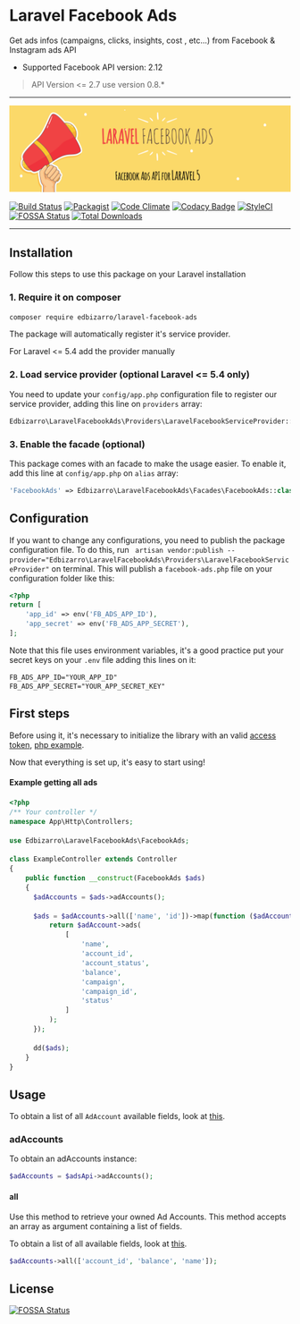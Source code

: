 # Laravel Facebook Ads

Get ads infos (campaigns, clicks, insights, cost , etc...) from Facebook & Instagram ads API

* Supported Facebook API version: 2.12

> API Version <= 2.7 use version 0.8.*

---
<p align="center">

![logo](laravel-facebook-ads.png)

</p>

<p align="center">

[![Build Status](https://semaphoreci.com/api/v1/edbizarro/laravel-facebook-ads/branches/master/badge.svg)](https://semaphoreci.com/edbizarro/laravel-facebook-ads)
[![Packagist](https://img.shields.io/packagist/v/edbizarro/laravel-facebook-ads.svg)](https://packagist.org/packages/edbizarro/laravel-facebook-ads) [![Code Climate](https://codeclimate.com/github/edbizarro/laravel-facebook-ads/badges/gpa.svg)](https://codeclimate.com/github/edbizarro/laravel-facebook-ads) [![Codacy Badge](https://api.codacy.com/project/badge/grade/d6deeeac233847dba57afb5c07ccad4b)](https://www.codacy.com/app/edbizarro/laravel-facebook-ads) [![StyleCI](https://styleci.io/repos/55666212/shield)](https://styleci.io/repos/55666212) [![FOSSA Status](https://app.fossa.io/api/projects/git%2Bgithub.com%2Fedbizarro%2Flaravel-facebook-ads.svg?type=small)](https://app.fossa.io/projects/git%2Bgithub.com%2Fedbizarro%2Flaravel-facebook-ads?ref=badge_shield) [![Total Downloads](http://img.shields.io/packagist/dm/edbizarro/laravel-facebook-ads.svg)](https://packagist.org/packages/edbizarro/laravel-facebook-ads)

</p>

---

## Installation

Follow this steps to use this package on your Laravel installation

### 1. Require it on composer

```bash
composer require edbizarro/laravel-facebook-ads
```

The package will automatically register it's service provider.

For Laravel <= 5.4 add the provider manually

### 2. Load service provider (optional Laravel <= 5.4 only)

You need to update your `config/app.php` configuration file to register our service provider, adding this line on `providers` array:

```php
Edbizarro\LaravelFacebookAds\Providers\LaravelFacebookServiceProvider::class
```

### 3. Enable the facade (optional)

This package comes with an facade to make the usage easier. To enable it, add this line at `config/app.php` on `alias` array:

```php
'FacebookAds' => Edbizarro\LaravelFacebookAds\Facades\FacebookAds::class
```

## Configuration

If you want to change any configurations, you need to publish the package configuration file. To do this, run ` artisan vendor:publish --provider="Edbizarro\LaravelFacebookAds\Providers\LaravelFacebookServiceProvider"` on terminal.
This will publish a `facebook-ads.php` file on your configuration folder like this:

```php
<?php
return [
    'app_id' => env('FB_ADS_APP_ID'),
    'app_secret' => env('FB_ADS_APP_SECRET'),
];
```

Note that this file uses environment variables, it's a good practice put your secret keys on your `.env` file adding this lines on it:


```
FB_ADS_APP_ID="YOUR_APP_ID"
FB_ADS_APP_SECRET="YOUR_APP_SECRET_KEY"
```

## First steps

Before using it, it's necessary to initialize the library with an valid [access token](https://developers.facebook.com/docs/facebook-login/access-tokens#usertokens), [php example](https://github.com/facebook/php-graph-sdk/blob/master/docs/examples/facebook_login.md).

Now that everything is set up, it's easy to start using!

#### Example getting all ads

```php
<?php
/** Your controller */
namespace App\Http\Controllers;

use Edbizarro\LaravelFacebookAds\FacebookAds;

class ExampleController extends Controller
{
    public function __construct(FacebookAds $ads)
    {
      $adAccounts = $ads->adAccounts();

      $ads = $adAccounts->all(['name', 'id'])->map(function ($adAccount) {
          return $adAccount->ads(
              [
                  'name',
                  'account_id',
                  'account_status',
                  'balance',
                  'campaign',
                  'campaign_id',
                  'status'
              ]
          );
      });

      dd($ads);
    }
}
```

## Usage

To obtain a list of all `AdAccount` available fields, look at [this](https://github.com/facebook/facebook-php-ads-sdk/blob/master/src/FacebookAds/Object/Fields/AdAccountFields.php).

### adAccounts

To obtain an adAccounts instance:

```php
$adAccounts = $adsApi->adAccounts();
```

#### all

Use this method to retrieve your owned Ad Accounts. This method accepts an array as argument containing a list of fields.

To obtain a list of all available fields, look at [this](https://github.com/facebook/facebook-php-ads-sdk/blob/master/src/FacebookAds/Object/Fields/AdAccountFields.php).

```php
$adAccounts->all(['account_id', 'balance', 'name']);
```


## License
[![FOSSA Status](https://app.fossa.io/api/projects/git%2Bgithub.com%2Fedbizarro%2Flaravel-facebook-ads.svg?type=large)](https://app.fossa.io/projects/git%2Bgithub.com%2Fedbizarro%2Flaravel-facebook-ads?ref=badge_large)
